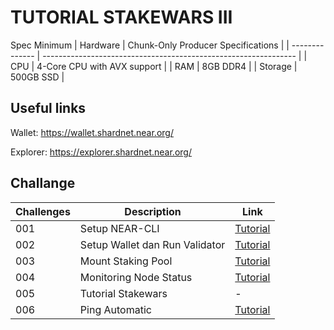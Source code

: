 # TUTORIAL STAKEWARS III

Spec Minimum
| Hardware       | Chunk-Only Producer  Specifications                                   |
| -------------- | ---------------------------------------------------------------       |
| CPU            | 4-Core CPU with AVX support                                           |
| RAM            | 8GB DDR4                                                              |
| Storage        | 500GB SSD                                                             |

## Useful links

Wallet: https://wallet.shardnet.near.org/

Explorer: https://explorer.shardnet.near.org/

## Challange

| Challenges | Description                             | Link                                                                              |
| ---------- | ------------------------------------- | --------------------------------------------------------------------------------- |
| 001        | Setup NEAR-CLI                        | [Tutorial](https://github.com/edibavus/testnet/blob/main/stakewars%20III/challange/1.md) |
| 002        | Setup Wallet dan Run Validator        | [Tutorial](https://github.com/yantodotid/testnet/blob/main/stakewars/task/002.md) |
| 003        | Mount Staking Pool                 | [Tutorial](https://github.com/yantodotid/testnet/blob/main/stakewars/task/003.md) |
| 004        | Monitoring Node Status        | [Tutorial](https://github.com/yantodotid/testnet/blob/main/stakewars/task/004.md) |
| 005        | Tutorial Stakewars            | -                                                                                 |
| 006        | Ping Automatic  | [Tutorial](https://github.com/yantodotid/testnet/blob/main/stakewars/task/006.md) |
